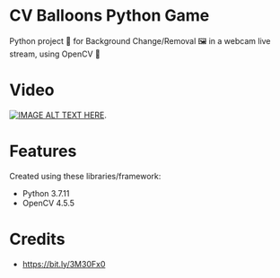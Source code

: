 # CV Balloons Python Game
Python project 🐍 for Background Change/Removal 🖼 in a webcam live stream, using OpenCV 🧠

# Video
[![IMAGE ALT TEXT HERE](https://img.youtube.com/vi/j6EfjiFFPlY/0.jpg)](https://www.youtube.com/watch?v=j6EfjiFFPlY).  

# Features
Created using these libraries/framework:
- Python 3.7.11
- OpenCV 4.5.5

# Credits
- https://bit.ly/3M30Fx0
